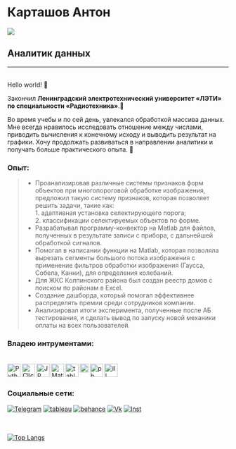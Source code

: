 # <b>Карташов Антон</b>
![](https://komarev.com/ghpvc/?username=AntonKarta)
## <b>Аналитик данных</b>
___
<br>Hello world! 👋

 Закончил <b>Ленинградский электротехнический университет «ЛЭТИ» по специальности «Радиотехника»</b>.🚀

 Во время учебы и по сей день, увлекался обработкой массива данных. Мне всегда нравилось исследовать отношение между числами, приводить вычисления к конечному исходу и выводить результат на графики. Хочу продолжать развиваться в направлении аналитики и получать больше практического опыта. 🤟

### <b>Опыт</b>:

> * Проанализировав различные системы признаков форм объектов при многопороговой обработке изображения, предложил такую систему признаков, которая
позволяет решить задачи, такие как: <br>
     1. адаптивная установка селектирующего порога;<br>
     2. классификации селектируемых объектов по форме.<br>
> * Разрабатывал программу-конвектор на Matlab для файлов, полученных в результате записи с прибора, с дальнейшей обработкой сигналов.<br>
> * Помогал в написании функции на Matlab, которая позволяла вырезать сегменты большого потока изображения с применение фильтров обработки изображения (Гаусса, Собела, Канни), для определения колебаний.<br>
> * Для ЖКС Колпинского района был создан реестр домов с поиском по районам в Excel.<br>
> * Cоздание дашборда, который помогал эффективнее распределять премии среди сотрудников компании.<br>
> * Анализировал итоги эксперимента, полученные после АБ тестирования, и сделать вывод по запуску новой механики оплаты на всех пользователей.<br>

### <b>Владею интрументами:</b> <br> <br>

<img align="left" alt="Python" width="30px" src="https://www.pngall.com/wp-content/uploads/5/Python-PNG.png" /> 

<img align="left" alt="Clickhouse" width="30px" src="https://cdn.worldvectorlogo.com/logos/clickhouse.svg" />

<img align="left" alt="JP" width="30px" src="https://upload.wikimedia.org/wikipedia/commons/thumb/3/38/Jupyter_logo.svg/1200px-Jupyter_logo.svg.png" />

<img align="left" alt="Matlab" width="30px" src="https://upload.wikimedia.org/wikipedia/commons/thumb/2/21/Matlab_Logo.png/667px-Matlab_Logo.png" />

<img align="left" alt="tableau" width="30px" src="https://seeklogo.com/images/T/tableau-software-logo-F1CE2CA54A-seeklogo.com.png" />


<img align="left" alt="figma" width="20px" src="https://upload.wikimedia.org/wikipedia/commons/3/33/Figma-logo.svg" />

<img align="left" alt="ph" width="30px" src="https://upload.wikimedia.org/wikipedia/commons/thumb/a/af/Adobe_Photoshop_CC_icon.svg/640px-Adobe_Photoshop_CC_icon.svg.png" />

<img align="left" alt="ill" width="30px" src="https://pnggrid.com/wp-content/uploads/2021/05/Adobe-Illustrator-Logo-1024x998.png" /><br><br>


### <b>Социальные сети:</b> <br> 

[![Telegram](https://img.shields.io/badge/-Telegram-090909?style=for-the-badge&logo=telegram&logoColor=27A0D9)](https://t.me/Antipod_k)
[![tableau](https://img.shields.io/badge/-Tableau-090909?style=for-the-badge&logo=tableau&logoColor=27A0D9)](https://public.tableau.com/app/profile/anton3459)
[![behance](https://img.shields.io/badge/-behance-090909?style=for-the-badge&logo=behance&logoColor=27A0D9)](https://www.behance.net/potroshok)
[![Vk](https://img.shields.io/badge/-vk-090909?style=for-the-badge&logo=vk&logoColor=27A0D9)](https://vk.com/taco_with_pepper_and_cheese)
[![Inst](https://img.shields.io/badge/-Instagram-090909?style=for-the-badge&logo=instagram&logoColor=27A0D9)](https://vk.com/taco_with_pepper_and_cheese)
<br> <br> <br>

[![Top Langs](https://github-readme-stats.vercel.app/api/top-langs/?username=AntonKarta&layout=compact)](https://github.com/anuraghazra/github-readme-stats)
